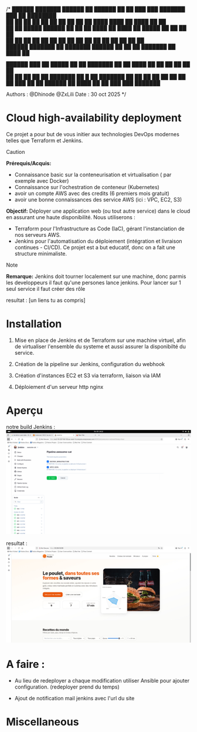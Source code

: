 /*
██████  ███████ ██████  ██       ██████  ██    ██ ███    ███ ███████ ███    ██ ████████   
██   ██ ██      ██   ██ ██      ██    ██  ██  ██  ████  ████ ██      ████   ██    ██      
██   ██ █████   ██████  ██      ██    ██   ████   ██ ████ ██ █████   ██ ██  ██    ██      
██   ██ ██      ██      ██      ██    ██    ██    ██  ██  ██ ██      ██  ██ ██    ██      
██████  ███████ ██      ███████  ██████     ██    ██      ██ ███████ ██   ████    ██  
                                                                                    
 ██████  ███    ██      █████  ██     ██ ███████ 
██    ██ ████   ██     ██   ██ ██     ██ ██      
██    ██ ██ ██  ██     ███████ ██  █  ██ ███████ 
██    ██ ██  ██ ██     ██   ██ ██ ███ ██      ██ 
 ██████  ██   ████     ██   ██  ███ ███  ███████ 

 Authors : @Dhinode @ZxLili
 Date    : 30 oct 2025
*/

# **Cloud high-availability deployment**

Ce projet a pour but de vous initier aux technologies DevOps modernes telles que Terraform et Jenkins.

> [!CAUTION] 
> **Prérequis/Acquis:**
> - Connaissance basic sur la conteneurisation et virtualisation ( par exemple avec Docker) 
> - Connaissance sur l'ochestration de conteneur (Kubernetes)
> - avoir un compte AWS avec des credits (6 premiers mois gratuit)
> - avoir une bonne connaissances des service AWS (ici : VPC, EC2, S3)


**Objectif:**
Déployer une application web (ou tout autre service) dans le cloud en assurant une haute disponibilité. Nous utiliserons :
- Terraform pour l'Infrastructure as Code (IaC), gérant l'instanciation de nos serveurs AWS.
- Jenkins pour l'automatisation du déploiement (intégration et livraison continues - CI/CD).
Ce projet est a but educatif, donc on a fait une structure minimaliste.

> [!Note]
> **Remarque:**
> Jenkins doit tourner localement sur une machine, donc parmis les developpeurs il faut qu'une persones lance jenkins.
> Pour lancer sur 1 seul service il faut créer des rôle 

resultat : [un liens tu as compris]

# Installation
1. Mise en place de Jenkins et de Terraform sur une machine virtuel, afin de virtualiser l'ensemble du systeme et aussi assurer la disponibilté du service. 

2. Création de la pipeline sur Jenkins, configuration du webhook

3. Création d'instances EC2 et S3 via terraform, liaison via IAM

4. Déploiement d'un serveur http nginx


# Aperçu
notre build Jenkins :
![jenkins](assets/Jenkins.jpeg)


resultat :
![poulet](assets/site_poulet_res.jpeg)


# A faire :

- Au lieu de redeployer a chaque modification utiliser Ansible pour ajouter configuration. (redeployer prend du temps)

- Ajout de notification mail jenkins avec l'url du site

# Miscellaneous



